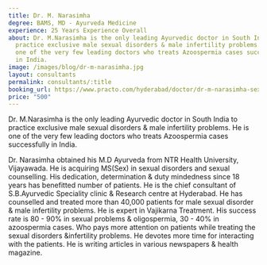 ```yaml
---
title: Dr. M. Narasimha
degree: BAMS, MD - Ayurveda Medicine
experience: 25 Years Experience Overall
about: Dr. M.Narasimha is the only leading Ayurvedic doctor in South India to
  practice exclusive male sexual disorders & male infertility problems. He is
  one of the very few leading doctors who treats Azoospermia cases successfully
  in India.
image: /images/blog/dr-m-narasimha.jpg
layout: consultants
permalink: consultants/:title
booking_url: https://www.practo.com/hyderabad/doctor/dr-m-narasimha-sexologist-1?practice_id=724644&specialization=Ayurveda&referrer=doctor_listing&page_uid=fb5b4594-2a2a-4d2b-a81f-048506bcf0fc
price: "500"
---
```

Dr. M.Narasimha is the only leading Ayurvedic doctor in South India to practice exclusive male sexual disorders & male infertility problems. He is one of the very few leading doctors who treats Azoospermia cases successfully in India.

Dr. Narasimha obtained his M.D Ayurveda from NTR Health University, Vijayawada. He is acquiring MS(Sex) in sexual disorders and sexual counselling. His dedication, determination & duty mindedness since 18 years has benefitted number of patients. He is the chief consultant of S.B.Ayurvedic Speciality clinic & Research centre at Hyderabad. He has counselled and treated more than 40,000 patients for male sexual disorder & male infertility problems. He is expert in Vajikarna Treatment. His success rate is 80 - 90% in sexual problems & oligospermia, 30 - 40% in azoospermia cases. Who pays more attention on patients while treating the sexual disorders &infertility problems. He devotes more time for interacting with the patients. He is writing articles in various newspapers & health magazine.
